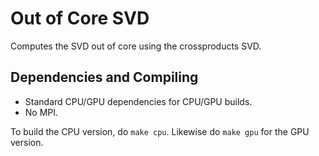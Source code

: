# Out of Core SVD

Computes the SVD out of core using the crossproducts SVD.


## Dependencies and Compiling

* Standard CPU/GPU dependencies for CPU/GPU builds.
* No MPI.

To build the CPU version, do `make cpu`. Likewise do `make gpu` for the GPU version.
